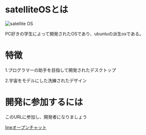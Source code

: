 # satelliteOSとは

![satellite OS](https://github.com/GakseiOS/GakseiOS/assets/135989741/356a3874-ae77-4eaa-8707-cfc3382d133b)

PC好きの学生によって開発されたOSであり、ubuntuの派生osである。

# 特徴

1.プログラマーの助手を目指して開発されたデスクトップ

2.宇宙をモデルにした洗練されたデザイン

# 開発に参加するには

このURLに参加し、開発者になりましょう

[lineオープンチャット](https://line.me/ti/g2/VhyFi74iOW2_C8cyeg5rTBST8j-2IhwZRlr5ww?utm_source=invitation&utm_medium=link_copy&utm_campaign=default)
